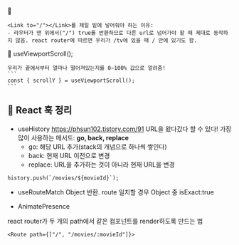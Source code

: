 :penguin: 
    
    <Link to="/"></Link>를 제일 밑에 넣어줘야 하는 이유:  
    - 라우터가 맨 위에서("/") true를 반환하므로 다른 url로 넘어가야 할 때 제대로 동작하지 않음. react router에 따르면 우리가 /tv에 있을 때 / 안에 있기도 함.

:penguin: useViewportScroll();

    우리가 끝에서부터 얼마나 떨어져있는지를 0~100% 값으로 알려줌!
    ```
    const { scrollY } = useViewportScroll();
    ```

## :penguin: React 훅 정리
- useHistory
https://phsun102.tistory.com/91
URL을 왔다갔다 할 수 있다! 
가장 많이 사용하는 메서드: **go, back, replace**
    - go: 해당 URL 추가(stack의 개념으로 하나씩 쌓인다)
    - back: 현재 URL 이전으로 변경
    - replace: URL을 추가하는 것이 아니라 현재 URL을 변경
```
history.push(`/movies/${movieId}`);
```

- useRouteMatch 
    Object 반환. route 일치할 경우 Object 중 isExact:true  

- AnimatePresence

react router가 두 개의 path에서 같은 컴포넌트를 render하도록 만드는 법
```
<Route path={["/", "/movies/:movieId"]}>
```
